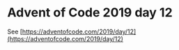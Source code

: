 # Advent of Code 2019 day 12

See [https://adventofcode.com/2019/day/12](https://adventofcode.com/2019/day/12)
